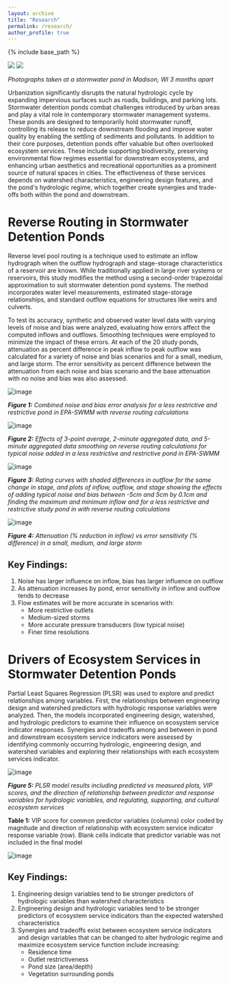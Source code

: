 ```yaml
---
layout: archive
title: "Research"
permalink: /research/
author_profile: true
---
```


{% include base_path %}


<img src="../images/IMG_7439.png" style="max-width:45%;height:auto;"/>
<img src="../images/IMG_9204.png" style="max-width:45%;height:auto;"/>

*Photographs taken at a stormwater pond in Madison, WI 3 months apart*


Urbanization significantly disrupts the natural hydrologic cycle by expanding impervious surfaces such as roads, buildings, and parking lots. Stormwater detention ponds combat challenges introduced by urban areas and play a vital role in contemporary stormwater management systems. These ponds are designed to temporarily hold stormwater runoff, controlling its release to reduce downstream flooding and improve water quality by enabling the settling of sediments and pollutants. In addition to their core purposes, detention ponds offer valuable but often overlooked ecosystem services. These include supporting biodiversity, preserving environmental flow regimes essential for downstream ecosystems, and enhancing urban aesthetics and recreational opportunities as a prominent source of natural spaces in cities. The effectiveness of these services depends on watershed characteristics, engineering design features, and the pond's hydrologic regime, which together create synergies and trade-offs both within the pond and downstream.

Reverse Routing in Stormwater Detention Ponds
====================

Reverse level pool routing is a technique used to estimate an inflow hydrograph when the outflow hydrograph and stage-storage characteristics of a reservoir are known. While traditionally applied in large river systems or reservoirs, this study modifies the method using a second-order trapezoidal approximation to suit stormwater detention pond systems. The method incorporates water level measurements, estimated stage-storage relationships, and standard outflow equations for structures like weirs and culverts. 

To test its accuracy, synthetic and observed water level data with varying levels of noise and bias were analyzed, evaluating how errors affect the computed inflows and outflows. Smoothing techniques were employed to minimize the impact of these errors. At each of the 20 study ponds, attenuation as percent difference in peak inflow to peak outflow was calculated for a variety of noise and bias scenarios and for a small, medium, and large storm. The error sensitivity as percent difference between the attenuation from each noise and bias scenario and the base attenuation with no noise and bias was also assessed.

![image](../images/swmm.png)

***Figure 1:*** *Combined noise and bias error analysis for a less restrictive and restrictive pond in EPA-SWMM with reverse routing calculations*

![image](../images/swmm_smooth.png)

***Figure 2:*** *Effects of 3-point average, 2-minute aggregated data, and 5-minute aggregated data smoothing on reverse routing calculations for typical noise added in a less restrictive and restrictive pond in EPA-SWMM*

![image](../images/study_ponds.png)

***Figure 3:*** *Rating curves with shaded differences in outflow for the same change in stage, and plots of inflow, outflow, and stage showing the effects of adding typical noise and bias between -5cm and 5cm by 0.1cm and finding the maximum and minimum inflow and for a less restrictive and restrictive study pond in with reverse routing calculations*

![image](../images/attenuation.png)

***Figure 4:*** *Attenuation (% reduction in inflow) vs error sensitivity (% difference) in a small, medium, and large storm*

Key Findings:
------

1.	Noise has larger influence on inflow, bias has larger influence on outflow
2.	As attenuation increases by pond, error sensitivity in inflow and outflow tends to decrease
3.	Flow estimates will be more accurate in scenarios with:
    - More restrictive outlets
    - Medium-sized storms
    - More accurate pressure transducers (low typical noise)
    - Finer time resolutions

Drivers of Ecosystem Services in Stormwater Detention Ponds
=========

Partial Least Squares Regression (PLSR) was used to explore and predict relationships among variables. First, the relationships between engineering design and watershed predictors with hydrologic response variables were analyzed. Then, the models incorporated engineering design, watershed, and hydrologic predictors to examine their influence on ecosystem service indicator responses. Synergies and tradeoffs among and between in pond and downstream ecosystem service indicators were assessed by identifying commonly occurring hydrologic, engineering design, and watershed variables and exploring their relationships with each ecosystem services indicator.

![image](../images/plsr_results.png)

***Figure 5:*** *PLSR model results including predicted vs measured plots, VIP scores, and the direction of relationship between predictor and response variables for hydrologic variables, and regulating, supporting, and cultural ecosystem services*

**Table 1:** VIP score for common predictor variables (columns) color coded by magnitude and direction of relationship with ecosystem service indicator response variable (row). Blank cells indicate that predictor variable was not included in the final model

![image](../images/ES_table.png)

Key Findings:
-----

1.	Engineering design variables tend to be stronger predictors of hydrologic variables than watershed characteristics
2.	Engineering design and hydrologic variables tend to be stronger predictors of ecosystem service indicators than the expected watershed characteristics
3.	Synergies and tradeoffs exist between ecosystem service indicators and design variables that can be changed to alter hydrologic regime and maximize ecosystem service function include increasing:
    - Residence time
    - Outlet restrictiveness
    - Pond size (area/depth)
    - Vegetation surrounding ponds
